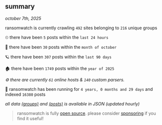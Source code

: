 
## summary
_october 7th, 2025_

ransomwatch is currently crawling `492` sites belonging to `216` unique groups

⏲ there have been `5` posts within the `last 24 hours`

🦈 there have been `30` posts within the `month of october`

🪐 there have been `307` posts within the `last 90 days`

🏚 there have been `1749` posts within the `year of 2025`

_⚙️ there are currently `61` online hosts & `140` custom parsers._

🦕 ransomwatch has been running for `4 years, 0 months and 29 days` and indexed `16380` posts

_all data  [(groups)](http://ransomwhat.telemetry.ltd/groups) and [(posts)](http://ransomwhat.telemetry.ltd/posts) is available in JSON (updated hourly)_

> ransomwatch is fully [open source](https://github.com/joshhighet/ransomwatch#ransomwatch--). please consider [sponsoring](https://github.com/sponsors/joshhighet) if you find it useful!
